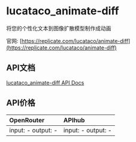 # lucataco_animate-diff

将您的个性化文本到图像扩散模型制作成动画

官网: [https://replicate.com/lucataco/animate-diff](https://replicate.com/lucataco/animate-diff)

## API文档

[lucataco_animate-diff API Docs](../apis/zh/lucataco_animate-diff.md)

## API价格

| OpenRouter | APIhub |
|:---|:---|
| input: - output: - | input: - output: - |
